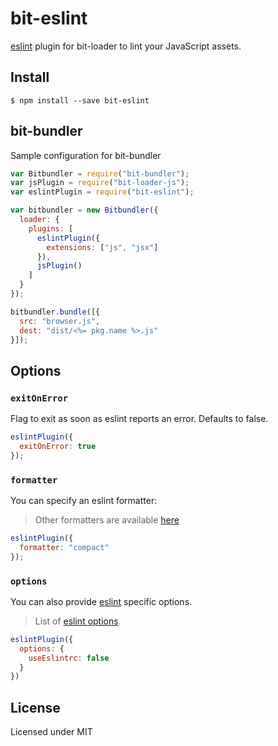 # bit-eslint
[eslint](http://eslint.org) plugin for bit-loader to lint your JavaScript assets.

## Install

```
$ npm install --save bit-eslint
```

## bit-bundler

Sample configuration for bit-bundler

``` javascript
var Bitbundler = require("bit-bundler");
var jsPlugin = require("bit-loader-js");
var eslintPlugin = require("bit-eslint");

var bitbundler = new Bitbundler({
  loader: {
    plugins: [
      eslintPlugin({
        extensions: ["js", "jsx"]
      }),
      jsPlugin()
    ]
  }
});

bitbundler.bundle([{
  src: "browser.js",
  dest: "dist/<%= pkg.name %>.js"
}]);
```

## Options

### `exitOnError`

Flag to exit as soon as eslint reports an error.  Defaults to false.

``` javascript
eslintPlugin({
  exitOnError: true
});
```

### `formatter`

You can specify an eslint formatter:

> Other formatters are available [here](http://eslint.org/docs/developer-guide/nodejs-api#getformatter)

``` javascript
eslintPlugin({
  formatter: "compact"
});
```

### `options`

You can also provide [eslint](http://eslint.org) specific options.

> List of [eslint options](http://eslint.org/docs/developer-guide/nodejs-api#cliengine).

``` javascript
eslintPlugin({
  options: {
    useEslintrc: false
  }
})
```

## License

Licensed under MIT
